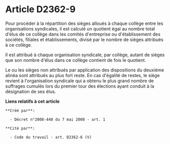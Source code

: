 # Article D2362-9

Pour procéder à la répartition des sièges alloués à chaque collège entre les organisations syndicales, il est calculé un
quotient égal au nombre total d'élus de ce collège dans les comités d'entreprise ou d'établissement des sociétés, filiales et
établissements, divisé par le nombre de sièges attribués à ce collège. 

Il est attribué à chaque organisation syndicale, par collège, autant de sièges que son nombre d'élus dans ce collège contient
de fois le quotient. 

Le ou les sièges non attribués par application des dispositions du deuxième alinéa sont attribués au plus fort reste. En cas
d'égalité de restes, le siège revient à l'organisation syndicale qui a obtenu le plus grand nombre de suffrages cumulés lors
du premier tour des élections ayant conduit à la désignation de ses élus.

**Liens relatifs à cet article**

	**Créé par**:

	  - Décret n°2008-440 du 7 mai 2008 - art. 1

	**Cité par**:

	  - Code du travail - art. D2362-6 (V)
